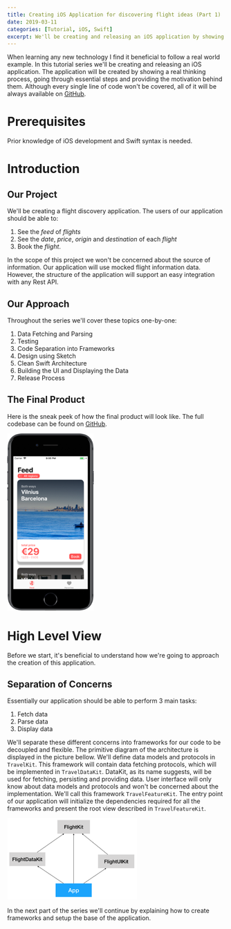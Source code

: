 ```yaml
---
title: Creating iOS Application for discovering flight ideas (Part 1)
date: 2019-03-11
categories: [Tutorial, iOS, Swift]
excerpt: We'll be creating and releasing an iOS application by showing a real thinking process, going through essential steps and providing the motivation behind them.
---
```


When learning any new technology I find it beneficial to follow a real world example. In this tutorial series we'll be creating and releasing an iOS application. The application will be created by showing a real thinking process, going through essential steps and providing the motivation behind them. Although every single line of code won't be covered, all of it will be always available on [GitHub](https://github.com/nitesuit/aerogami-ios). 

# Prerequisites

Prior knowledge of iOS development and Swift syntax is needed.

# Introduction

## Our Project

We'll be creating a flight discovery application. The users of our application should be able to:

1. See the _feed_ of _flights_
2. See the _date_, _price_, _origin_ and _destination_ of each _flight_
3. Book the _flight_. 

In the scope of this project we won't be concerned about the source of information. Our application will use mocked flight information data. However, the structure of the application will support an easy integration with any Rest API. 

## Our Approach

Throughout the series we'll cover these topics one-by-one:

1. Data Fetching and Parsing
2. Testing
3. Code Separation into Frameworks
4. Design using Sketch
5. Clean Swift Architecture
6. Building the UI and Displaying the Data
7. Release Process

## The Final Product

Here is the sneak peek of how the final product will look like. The full codebase can be found on [GitHub](https://github.com/nitesuit/aerogami-ios).

<img src="/assets/images/aerogami-tutorial/part1/screenshot.png" alt="Application Screenshot" width="200"/>

# High Level View

Before we start, it's beneficial to understand how we're going to approach the creation of this application.

## Separation of Concerns

Essentially our application should be able to perform 3 main tasks:

1. Fetch data
2. Parse data
3. Display data

We'll separate these different concerns into frameworks for our code to be decoupled and flexible. The primitive diagram of the architecture is displayed in the picture bellow. We'll define data models and protocols in `TravelKit`. This framework will contain data fetching protocols, which will be implemented in `TravelDataKit`. DataKit, as its name suggests, will be used for fetching, persisting and providing data. User interface will only know about data models and protocols and won't be concerned about the implementation. We'll call this framework `TravelFeatureKit`. The entry point of our application will initialize the dependencies required for all the frameworks and present the root view described in `TravelFeatureKit`.

<img src="/assets/images/aerogami-tutorial/part1/architecture.png" alt="Application Architecture" width="300"/>

In the next part of the series we'll continue by explaining how to create frameworks and setup the base of the application.